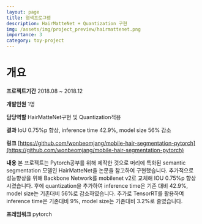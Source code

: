 ```yaml
---
layout: page
title: 염색프로그램
description: HairMatteNet + Quantization 구현
img: /assets/img/project_preview/hairmattenet.png
importance: 3
category: toy-project
---
```


# 개요

**프로젝트기간**
2018.08 ~ 2018.12

**개발인원**
1명

**담당역할**
HairMatteNet구현 및 Quantization적용

**결과**
IoU 0.75%p 향상, inference time 42.9%, model size 56% 감소

**링크**
[https://github.com/wonbeomjang/mobile-hair-segmentation-pytorch](https://github.com/wonbeomjang/mobile-hair-segmentation-pytorch)

**내용**
본 프로젝트는 Pytorch공부를 위해 제작한 것으로 머리에 특화된 semantic segmentation 모델인 HairMatteNet을 논문을 참고하여 구현했습니다.
추가적으로 성능향상을 위해 Backbone Network를 mobilenet v2로 교체해 IOU 0.75%p 향상시켰습니다.
후에 quantization을 추가하여 inference time은 기존 대비 42.9%, model size는 기존대비 56%로 감소하였습니다. 추가로
TensorRT를 활용하여 inference time은 기존대비 9%, model size는 기존대비 3.2%로 줄였습니다.

**프레임워크**
pytorch
